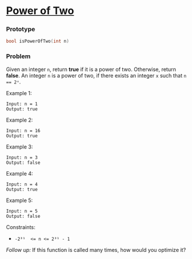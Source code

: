 # [Power of Two](https://leetcode.com/problems/power-of-two/)

### Prototype

```cpp
bool isPowerOfTwo(int n)
```

### Problem

Given an integer ```n```, return **true** if it is a power of two. Otherwise, return **false**.
An integer ```n``` is a power of two, if there exists an integer ```x``` such that ```n == 2ˣ```.

Example 1:
```
Input: n = 1
Output: true
```

Example 2:
```
Input: n = 16
Output: true
```

Example 3:
```
Input: n = 3
Output: false
```

Example 4:
```
Input: n = 4
Output: true
```

Example 5:
```
Input: n = 5
Output: false
```

Constraints:
* ```-2³¹  <= n <= 2³¹ - 1```

*Follow up:* If this function is called many times, how would you optimize it?